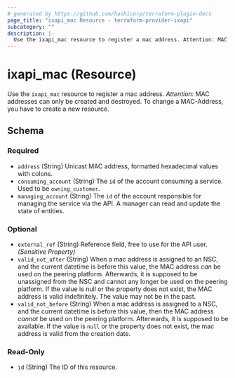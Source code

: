 ```yaml
---
# generated by https://github.com/hashicorp/terraform-plugin-docs
page_title: "ixapi_mac Resource - terraform-provider-ixapi"
subcategory: ""
description: |-
  Use the ixapi_mac resource to register a mac address. Attention: MAC addresses can only be created and destroyed. To change a MAC-Address, you have to create a new resource.
---
```


# ixapi_mac (Resource)

Use the `ixapi_mac` resource to register a mac address. *Attention:* MAC addresses can only be created and destroyed. To change a MAC-Address, you have to create a new resource.



<!-- schema generated by tfplugindocs -->
## Schema

### Required

- `address` (String) Unicast MAC address, formatted hexadecimal values with colons.
- `consuming_account` (String) The `id` of the account consuming a service.  Used to be `owning_customer`.
- `managing_account` (String) The `id` of the account responsible for managing the service via the API. A manager can read and update the state of entities.

### Optional

- `external_ref` (String) Reference field, free to use for the API user. *(Sensitive Property)*
- `valid_not_after` (String) When a mac address is assigned to an NSC, and the current datetime is before this value, the MAC address *can* be used on the peering platform.  Afterwards, it is supposed to be unassigned from the NSC and cannot any longer be used on the peering platform.  If the value is null or the property does not exist, the MAC address is valid indefinitely. The value may not be in the past.
- `valid_not_before` (String) When a mac address is assigned to a NSC, and the current datetime is before this value, then the MAC address *cannot* be used on the peering platform.  Afterwards, it is supposed to be available. If the value is `null` or the property does not exist, the mac address is valid from the creation date.

### Read-Only

- `id` (String) The ID of this resource.


